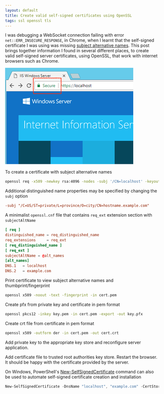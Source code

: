 ```yaml
---
layout: default
title: Create valid self-signed certificates using OpenSSL
tags: ssl openssl tls
---
```


I was debugging a WebSocket connection failing with error `net::ERR_INSECURE_RESPONSE`, in Chrome, when I learnt that the self-signed certificate I was using was missing [subject alternative names](https://tools.ietf.org/html/rfc5280). This post brings together information I found in several different places, to create valid self-signed server certificates, using OpenSSL, that work with internet browsers such as Chrome.

![Valid Certificate on IIS](/assets/img/valid-certificate-iis.png)

To create a certificate with subject alternative names

```bash
openssl req -x509 -newkey rsa:4096 -nodes -subj '/CN=localhost' -keyout key.pem -out cert.pem -days 365 -config openssl.cnf -extensions req_ext
```

Additional distinguished name properties may be specified by changing the `subj` option

```conf
-subj "/C=US/ST=private/L=province/O=city/CN=hostname.example.com"
```

A minimalist `openssl.cnf` file that contains `req_ext` extension section with `subjectAltName`

```conf
[ req ]
distinguished_name = req_distinguished_name
req_extensions     = req_ext
[ req_distinguished_name ]
[ req_ext ]
subjectAltName = @alt_names
[alt_names]
DNS.1   = localhost
DNS.2   = example.com
```

Print certificate to view subject alternative names and thumbprint/fingerprint

```bash
openssl x509 -noout -text -fingerprint -in cert.pem
```

Create pfx from private key and certificate in pem format

```bash
openssl pkcs12 -inkey key.pem -in cert.pem -export -out key.pfx
```

Create crt file from certificate in pem format

```bash
openssl x509 -outform der -in cert.pem -out cert.crt
```

Add private key to the appropriate key store and reconfigure server application.

Add certificate file to trusted root authorities key store. Restart the browser. It should be happy with the certificate provided by the server.

On Windows, PowerShell's [New-SelfSignedCertificate](https://docs.microsoft.com/en-us/powershell/module/pkiclient/new-selfsignedcertificate) command can also be used to automate self-signed certificate creation and installation

```powershell
New-SelfSignedCertificate -DnsName "localhost", "example.com" -CertStoreLocation "cert:\LocalMachine\My"
```
